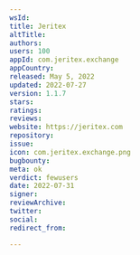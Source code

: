 ```yaml
---
wsId: 
title: Jeritex
altTitle: 
authors: 
users: 100
appId: com.jeritex.exchange
appCountry: 
released: May 5, 2022
updated: 2022-07-27
version: 1.1.7
stars: 
ratings: 
reviews: 
website: https://jeritex.com
repository: 
issue: 
icon: com.jeritex.exchange.png
bugbounty: 
meta: ok
verdict: fewusers
date: 2022-07-31
signer: 
reviewArchive: 
twitter: 
social: 
redirect_from: 

---
```


